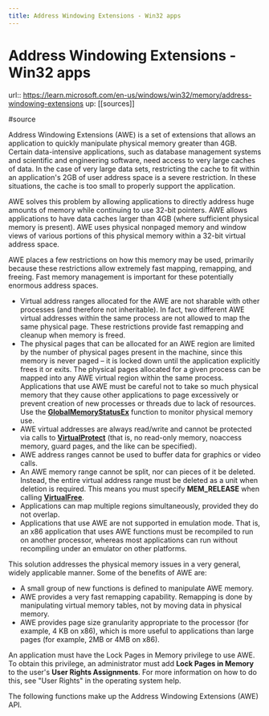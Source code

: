 ```yaml
---
title: Address Windowing Extensions - Win32 apps
---
```


# Address Windowing Extensions - Win32 apps

url:: https://learn.microsoft.com/en-us/windows/win32/memory/address-windowing-extensions
up: [[sources]]

#source

Address Windowing Extensions (AWE) is a set of extensions that allows an application to quickly manipulate physical memory greater than 4GB. Certain data-intensive applications, such as database management systems and scientific and engineering software, need access to very large caches of data. In the case of very large data sets, restricting the cache to fit within an application's 2GB of user address space is a severe restriction. In these situations, the cache is too small to properly support the application.

AWE solves this problem by allowing applications to directly address huge amounts of memory while continuing to use 32-bit pointers. AWE allows applications to have data caches larger than 4GB (where sufficient physical memory is present). AWE uses physical nonpaged memory and window views of various portions of this physical memory within a 32-bit virtual address space.

AWE places a few restrictions on how this memory may be used, primarily because these restrictions allow extremely fast mapping, remapping, and freeing. Fast memory management is important for these potentially enormous address spaces.

* Virtual address ranges allocated for the AWE are not sharable with other processes (and therefore not inheritable). In fact, two different AWE virtual addresses within the same process are not allowed to map the same physical page. These restrictions provide fast remapping and cleanup when memory is freed.
* The physical pages that can be allocated for an AWE region are limited by the number of physical pages present in the machine, since this memory is never paged – it is locked down until the application explicitly frees it or exits. The physical pages allocated for a given process can be mapped into any AWE virtual region within the same process. Applications that use AWE must be careful not to take so much physical memory that they cause other applications to page excessively or prevent creation of new processes or threads due to lack of resources. Use the [**GlobalMemoryStatusEx**](https://learn.microsoft.com/en-us/windows/win32/api/sysinfoapi/nf-sysinfoapi-globalmemorystatusex) function to monitor physical memory use.
* AWE virtual addresses are always read/write and cannot be protected via calls to [**VirtualProtect**](https://learn.microsoft.com/en-us/windows/win32/api/memoryapi/nf-memoryapi-virtualprotect) (that is, no read-only memory, noaccess memory, guard pages, and the like can be specified).
* AWE address ranges cannot be used to buffer data for graphics or video calls.
* An AWE memory range cannot be split, nor can pieces of it be deleted. Instead, the entire virtual address range must be deleted as a unit when deletion is required. This means you must specify **MEM_RELEASE** when calling [**VirtualFree**](https://learn.microsoft.com/en-us/windows/win32/api/memoryapi/nf-memoryapi-virtualfree).
* Applications can map multiple regions simultaneously, provided they do not overlap.
* Applications that use AWE are not supported in emulation mode. That is, an x86 application that uses AWE functions must be recompiled to run on another processor, whereas most applications can run without recompiling under an emulator on other platforms.

This solution addresses the physical memory issues in a very general, widely applicable manner. Some of the benefits of AWE are:

* A small group of new functions is defined to manipulate AWE memory.
* AWE provides a very fast remapping capability. Remapping is done by manipulating virtual memory tables, not by moving data in physical memory.
* AWE provides page size granularity appropriate to the processor (for example, 4 KB on x86), which is more useful to applications than large pages (for example, 2MB or 4MB on x86).

An application must have the Lock Pages in Memory privilege to use AWE. To obtain this privilege, an administrator must add **Lock Pages in Memory** to the user's **User Rights Assignments**. For more information on how to do this, see "User Rights" in the operating system help.

The following functions make up the Address Windowing Extensions (AWE) API.
